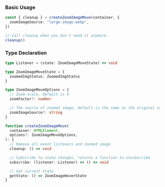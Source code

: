 <script setup>
import BundleSize from '../components/BundleSize.vue'
</script>

<BundleSize func="createZoomImageMove" />

### Basic Usage

```ts
const { cleanup } = createZoomImageMove(container, {
  zoomImageSource: "large-image.webp",
})

// Call cleanup when you don't need it anymore
cleanup()
```

### Type Declaration

```ts
type Listener = (state: ZoomImageMoveState) => void

type ZoomImageMoveState = {
  zoomedImgStatus: ZoomedImgStatus
}

type ZoomImageMoveOptions = {
  // Zoom scale, default is 4
  zoomFactor?: number

  // The source of zoomed image, default is the same as the original image
  zoomImageSource?: string
}

function createZoomImageMove(
  container: HTMLElement,
  options?: ZoomImageMoveOptions,
): {
  // Remove all event listeners and zoomed image
  cleanup: () => void

  // Subscribe to state changes, returns a function to unsubscribe
  subscribe: (listener: Listener) => () => void

  // Get current state
  getState: () => ZoomImageHoverState
}
```

